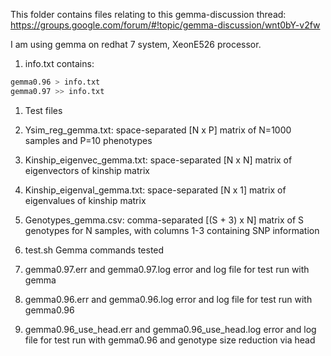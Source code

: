 This folder contains files relating to this gemma-discussion thread:
https://groups.google.com/forum/#!topic/gemma-discussion/wnt0bY-v2fw

I am using gemma on redhat 7 system, XeonE526 processor.

1. info.txt contains:
  ```bash
  gemma0.96 > info.txt
  gemma0.97 >> info.txt
  ```
1. Test files
  1. Ysim_reg_gemma.txt: space-separated [N x P] matrix of N=1000 samples and P=10 phenotypes
  1. Kinship_eigenvec_gemma.txt: space-separated [N x N] matrix of eigenvectors of kinship matrix
  1. Kinship_eigenval_gemma.txt: space-separated [N x 1] matrix of eigenvalues of kinship matrix
  1. Genotypes_gemma.csv: comma-separated [(S + 3) x N] matrix of S genotypes for N samples, with columns 1-3 containing SNP information

1. test.sh
  Gemma commands tested

1. gemma0.97.err and gemma0.97.log error and log file for test run with gemma
1. gemma0.96.err and gemma0.96.log error and log file for test run with gemma0.96
1. gemma0.96_use_head.err and gemma0.96_use_head.log error and log file for test run with gemma0.96 and genotype size reduction via head
